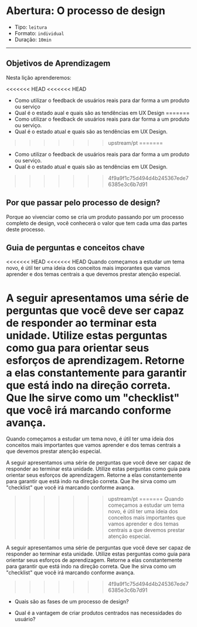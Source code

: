 # Abertura: O processo de design

- Tipo: `leitura`
- Formato: `individual`
- Duração: `10min`

***

## Objetivos de Aprendizagem

Nesta lição aprenderemos:

<<<<<<< HEAD
<<<<<<< HEAD
- Como utilizar o feedback de usuários reais para dar forma a um produto ou serviço
- Qual é o estado aual e quais são as tendências em UX Design
=======
- Como utilizar o feedback de usuários reais para dar forma a um produto ou serviço.
- Qual é o estado atual e quais são as tendências em UX Design.
>>>>>>> upstream/pt
=======
- Como utilizar o feedback de usuários reais para dar forma a um produto ou serviço.
- Qual é o estado atual e quais são as tendências em UX Design.
>>>>>>> 4f9a9f1c75d494d4b245367ede76385e3c6b7d91

## Por que passar pelo processo de design?

Porque ao vivenciar como se cria um produto passando por um processo completo de design, você conhecerá o valor que tem cada uma das partes deste processo.

## Guia de perguntas e conceitos chave

<<<<<<< HEAD
<<<<<<< HEAD
Quando começamos a estudar um tema novo, é útil ter uma ideia dos conceitos mais imporantes que vamos aprender e dos temas centrais a que devemos prestar atenção especial.

A seguir apresentamos uma série de perguntas que você deve ser capaz de responder ao terminar esta unidade. Utilize estas perguntas como gua para orientar seus esforços de aprendizagem. Retorne a elas constantemente para garantir que está indo na direção correta. Que lhe sirve como um "checklist" que você irá marcando conforme avança.
=======
Quando começamos a estudar um tema novo, é útil ter uma ideia dos conceitos mais importantes que vamos aprender e dos temas centrais a que devemos prestar atenção especial.

A seguir apresentamos uma série de perguntas que você deve ser capaz de responder ao terminar esta unidade. Utilize estas perguntas como guia para orientar seus esforços de aprendizagem. Retorne a elas constantemente para garantir que está indo na direção correta. Que lhe sirva como um "checklist" que você irá marcando conforme avança.
>>>>>>> upstream/pt
=======
Quando começamos a estudar um tema novo, é útil ter uma ideia dos conceitos mais importantes que vamos aprender e dos temas centrais a que devemos prestar atenção especial.

A seguir apresentamos uma série de perguntas que você deve ser capaz de responder ao terminar esta unidade. Utilize estas perguntas como guia para orientar seus esforços de aprendizagem. Retorne a elas constantemente para garantir que está indo na direção correta. Que lhe sirva como um "checklist" que você irá marcando conforme avança.
>>>>>>> 4f9a9f1c75d494d4b245367ede76385e3c6b7d91

- Quais são as fases de um processo de design?

- Qual é a vantagem de criar produtos centrados nas necessidades do usuário?
